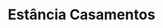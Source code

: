 ---
layout: post
type: post
title: Estância Casamentos
description: ""
excerpt: "Desenvolvimento do site Casamentos do Estância Alto da Serra com Pug e Sass."
categories: ['portfolio']
tags: ['Front-end']
comments: true
type: single
live: "http://casamentos.estancia.com.br/"
permalink: /portfolio/:title/
---